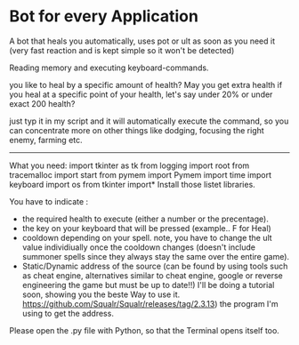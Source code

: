 # Bot for every Application


A bot that heals you automatically, uses pot or ult as soon as you need it (very fast reaction and is kept simple so it won't be detected)

Reading memory and executing keyboard-commands.

you like to heal by a specific amount of health?
May you get extra health if you heal at a specific point of your health, let's say under 20% or under exact 200 health?

just typ it in my script and it will automatically execute the command, so you can concentrate more on other things like dodging, focusing the right enemy, farming etc.


-----------------------------------------------------------------------------------------------------------------------------------------------------------------------
What you need:
import tkinter as tk
from logging import root
from tracemalloc import start
from pymem import Pymem
import time
import keyboard
import os
from tkinter import*
Install those listet libraries.


You have to indicate :
- the required health to execute (either a number or the precentage).
- the key on your keyboard that will be pressed (example.. F for Heal)
- cooldown depending on your spell. note, you have to change the ult value individiually once the cooldown changes (doesn't include summoner spells since they always stay the same over the entire game).
- Static/Dynamic address of the source (can be found by using tools such as cheat engine, alternatives similar to cheat engine, google or reverse engineering the game but must be up to date!!) I'll be doing a tutorial soon, showing you the beste Way to use it.
https://github.com/Squalr/Squalr/releases/tag/2.3.13)
the program I'm using to get the address.

Please open the .py file with Python, so that the Terminal opens itself too.

